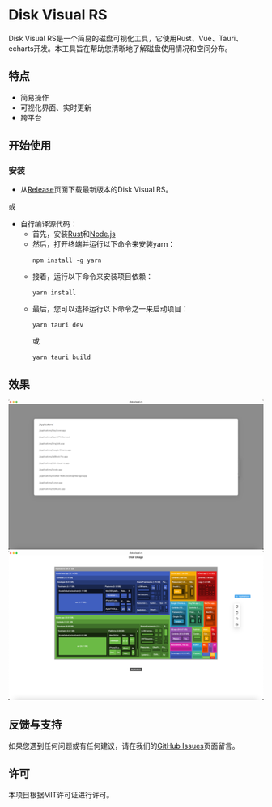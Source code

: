 # Disk Visual RS

Disk Visual RS是一个简易的磁盘可视化工具，它使用Rust、Vue、Tauri、echarts开发。本工具旨在帮助您清晰地了解磁盘使用情况和空间分布。

## 特点
- 简易操作
- 可视化界面、实时更新
- 跨平台

## 开始使用

### 安装

- 从[Release](https://github.com/ZichunYang/disk-visual-rs/releases)页面下载最新版本的Disk Visual RS。

或

- 自行编译源代码：
    - 首先，安装[Rust](https://www.rust-lang.org/)和[Node.js](https://nodejs.org/en)
    - 然后，打开终端并运行以下命令来安装yarn：
      ```
      npm install -g yarn
      ```
    - 接着，运行以下命令来安装项目依赖：
      ```
      yarn install
      ```
    - 最后，您可以选择运行以下命令之一来启动项目：
      ```
      yarn tauri dev
      ```
      或
      ```
      yarn tauri build
      ```
## 效果
![Alt text](image-1.png)
![Alt text](img.png)

## 反馈与支持
如果您遇到任何问题或有任何建议，请在我们的[GitHub Issues](https://github.com/ZichunYang/disk-visual-rs/issues)页面留言。

## 许可
本项目根据MIT许可证进行许可。
